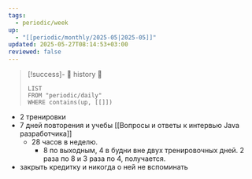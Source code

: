 ```yaml
---
tags:
  - periodic/week
up:
  - "[[periodic/monthly/2025-05|2025-05]]"
updated: 2025-05-27T08:14:53+03:00
reviewed: false
---
```


> [!success]- 🔻 history 🔻
> ```dataview
> LIST
> FROM "periodic/daily"
> WHERE contains(up, [[]])
> ```

- 2 тренировки
- 7 дней повторения и учебы [[Вопросы и ответы к интервью Java разработчика]]
	- 28 часов в неделю.
		- 8 по выходным, 4 в будни вне двух тренировочных дней. 2 раза по 8 и 3 раза по 4, получается.
- закрыть кредитку и никогда о ней не вспоминать
